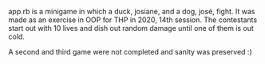 app.rb is a minigame in which a duck, josiane, and a dog, josé, fight.
It was made as an exercise in OOP for THP in 2020, 14th session.
The contestants start out with 10 lives and dish out random damage until one of them is out cold.

A second and third game were not completed and sanity was preserved :)
